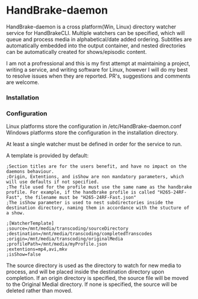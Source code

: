 ﻿# HandBrake-daemon

HandBrake-daemon is a cross platform(Win, Linux) directory watcher service for HandBrakeCLI. Multiple watchers can be specified, which will queue and process media in alphabetical/date added ordering.
Subtitles are automatically embedded into the output container, and nested directories can be automatically created for shows/episodic content.

I am not a profressional and this is my first attempt at maintaining a project, writing a service, and writing software for Linux, however I will do my best to resolve issues when they are reported. PR's, suggestions and comments are welcome.

### Installation


### Configuration
Linux platforms store the configuration in /etc/HandBrake-daemon.conf
Windows platforms store the configuration in the installation directory.

At least a single watcher must be defined in order for the service to run.

A template is provided by default:

    ;Section titles are for the users benefit, and have no impact on the daemons behaviour.
    ;Origin, Extentions, and isShow are non mandatory parameters, which will use defaults if not specified.
    ;The file used for the profile must use the same name as the handbrake profile. For example, if the handbrake profile is called "H265-24RF-Fast", the filename must be "H265-24RF-Fast.json"
    ;The isShow parameter is used to nest subdirectories inside the destination directory, naming them in accordance with the stucture of a show.

    ;[WatcherTemplate]
    ;source=/mnt/media/transcoding/sourceDirectory
    ;destination=/mnt/media/transcoding/completedTranscodes
    ;origin=/mnt/media/transcoding/originalMedia
    ;profilePath=/mnt/media/myProfile.json
    ;extentions=mp4,avi,mkv
    ;isShow=false

The source directory is used as the directory to watch for new media to process, and will be placed inside the destination directory upon completion. If an origin directory is specified, the source file will be moved to the Original Medial directory. If none is specified, the source will be deleted rather than moved.

